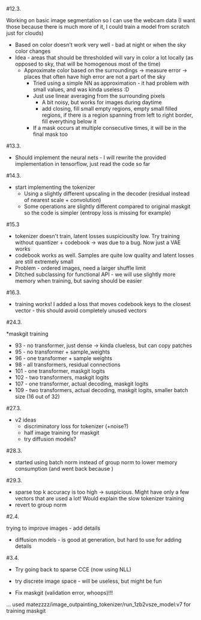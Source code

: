 #12.3. 

Working on basic image segmentation so I can use the webcam data (I want those because there is much more of it, I could train a model from scratch just for clouds)

* Based on color doesn't work very well - bad at night or when the sky color changes 
* Idea - areas that should be thresholded will vary in color a lot locally (as opposed to sky, that will be homogenous most of the time)
    * Approximate color based on the surroundings -> measure error -> places that often have high error are not a part of the sky
        * Tried using a simple NN as approximation - it had problem with small values, and was kinda useless :D
        * Just use linear averaging from the surrounding pixels
            * A bit noisy, but works for images during daytime
            * add closing, fill small empty regions, empty small filled regions, if there is a region spanning from left to right border, fill everything below it
        * If a mask occurs at multiple consecutive times, it will be in the final mask too

#13.3.

* Should implement the neural nets - I will rewrite the provided implementation in tensorflow, just read the code so far

#14.3.

* start implementing the tokenizer
    * Using a slightly different upscaling in the decoder (residual instead of nearest scale + convolution)
    * Some operations are slightly different compared to original maskgit so the code is simpler (entropy loss is missing for example)

#15.3

* tokenizer doesn't train, latent losses suspiciouslty low. Try training without quantizer + codebook -> was due to a bug. Now just a VAE works
* codebook works as well. Samples are quite low quality and latent losses are still extremely small
* Problem - ordered images, need a larger shuffle limit
* Ditched subclassing for functional API - we will use slightly more memory when training, but saving should be easier

#16.3.
* training works! I added a loss that moves codebook keys to the closest vector - this should avoid completely unused vectors


#24.3.

*maskgit training
 * 93 - no transformer, just dense -> kinda clueless, but can copy patches
 * 95 - no transformer + sample_weights
 * 96 - one transformer + sample weights
 * 98 - all transformers, residual connections
 * 101 - one transformer, maskgit logits
 * 102 - two transformers, maskgit logits
 * 107 - one transformer, actual decoding, maskgit logits
 * 109 - two transformers, actual decoding, maskgit logits, smaller batch size (16 out of 32)


#27.3.

* v2 ideas
    * discriminatory loss for tokenizer (+noise?)
    * half image training for maskgit
    * try diffusion models?

#28.3.
 * started using batch norm instead of group norm to lower memory consumption (and went back because )
 

#29.3.
 * sparse top k accuracy is too high -> suspicious. Might have only a few vectors that are used a lot! Would explain the slow tokenizer training
 * revert to group norm



#2.4.

trying to improve images - add details
 * diffusion models - is good at generation, but hard to use for adding details


#3.4.
 * Try going back to sparse CCE (now using NLL)

 * try discrete image space - will be useless, but might be fun


 * Fix maskgit (validation error, whoops)!!!




... used matezzzz/image_outpainting_tokenizer/run_1zb2vsze_model:v7 for training maskgit
